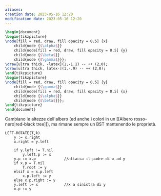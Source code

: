 ```yaml
---
aliases: 
creation date: 2023-05-16 12:20
modification date: 2023-05-16 12:20
---
```


```tikz
\begin{document}
\begin{tikzpicture}
\node[fill = red, draw, fill opacity = 0.5] {x}
	child{node {$\alpha$}}
	child{node[fill = red, draw, fill opacity = 0.5] {y}
	child{node {$\beta$}}
	child{node {$\gamma$}}};
\draw[ultra thick, -latex](1,-1.1) -- ++ (2,0);
\draw[ultra thick, latex-](1,-.9) -- ++ (2,0);
\end{tikzpicture}
\begin{tikzpicture}
\node[fill = red, draw, fill opacity = 0.5] {y}
	child{node {$\gamma$}}
	child{node[fill = red, draw, fill opacity = 0.5] {x}
	child{node {$\alpha$}}
	child{node {$\beta$}}};
\end{tikzpicture}
\end{document}
```
Cambiano le altezze dell'albero (ed anche i colori in un [[Albero rosso-nero|red-black tree]]), ma rimane sempre un BST mantenendo le proprietà.


```
LEFT-ROTATE(T,k)
	y := x.right
	x.right = y.left
	
	if y.left != T.nil
		y.left.p := x
	y.p := x.p             //attacca il padre di x ad y
	if x.p = T.nil
		T.root := y
	elsif x = x.p.left
		x.p.left := y
	else x.p.right := y
	y.left := x            //x a sinistra di y
	x.p := y
```